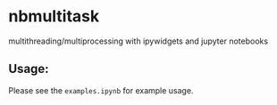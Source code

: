 # nbmultitask
multithreading/multiprocessing with ipywidgets and jupyter notebooks

## Usage:
Please see the `examples.ipynb` for example usage.
